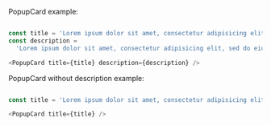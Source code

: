 PopupCard example:

```js

const title = 'Lorem ipsum dolor sit amet, consectetur adipisicing elit?';
const description =
  'Lorem ipsum dolor sit amet, consectetur adipisicing elit, sed do eiusmod tempor incididunt ut labore et dolore magna';

<PopupCard title={title} description={description} />
```

PopupCard without description example:

```js

const title = 'Lorem ipsum dolor sit amet, consectetur adipisicing elit?';

<PopupCard title={title} />
```